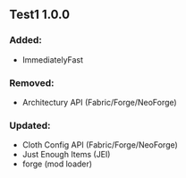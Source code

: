 ## Test1 1.0.0

###  Added:
- ImmediatelyFast
###  Removed:
- Architectury API (Fabric/Forge/NeoForge)
### Updated:
- Cloth Config API (Fabric/Forge/NeoForge)
- Just Enough Items (JEI)
- forge (mod loader)